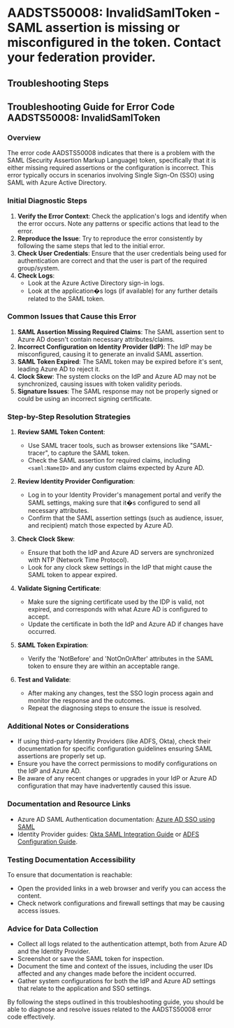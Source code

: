 # AADSTS50008: InvalidSamlToken - SAML assertion is missing or misconfigured in the token. Contact your federation provider.


## Troubleshooting Steps
## Troubleshooting Guide for Error Code AADSTS50008: InvalidSamlToken

### Overview
The error code AADSTS50008 indicates that there is a problem with the SAML (Security Assertion Markup Language) token, specifically that it is either missing required assertions or the configuration is incorrect. This error typically occurs in scenarios involving Single Sign-On (SSO) using SAML with Azure Active Directory.

### Initial Diagnostic Steps
1. **Verify the Error Context**: Check the application's logs and identify when the error occurs. Note any patterns or specific actions that lead to the error.
2. **Reproduce the Issue**: Try to reproduce the error consistently by following the same steps that led to the initial error.
3. **Check User Credentials**: Ensure that the user credentials being used for authentication are correct and that the user is part of the required group/system.
4. **Check Logs**: 
   - Look at the Azure Active Directory sign-in logs.
   - Look at the application�s logs (if available) for any further details related to the SAML token.

### Common Issues that Cause this Error
1. **SAML Assertion Missing Required Claims**: The SAML assertion sent to Azure AD doesn't contain necessary attributes/claims.
2. **Incorrect Configuration on Identity Provider (IdP)**: The IdP may be misconfigured, causing it to generate an invalid SAML assertion.
3. **SAML Token Expired**: The SAML token may be expired before it's sent, leading Azure AD to reject it.
4. **Clock Skew**: The system clocks on the IdP and Azure AD may not be synchronized, causing issues with token validity periods.
5. **Signature Issues**: The SAML response may not be properly signed or could be using an incorrect signing certificate. 

### Step-by-Step Resolution Strategies

1. **Review SAML Token Content**:
   - Use SAML tracer tools, such as browser extensions like "SAML-tracer", to capture the SAML token.
   - Check the SAML assertion for required claims, including `<saml:NameID>` and any custom claims expected by Azure AD.
  
2. **Review Identity Provider Configuration**:
   - Log in to your Identity Provider's management portal and verify the SAML settings, making sure that it�s configured to send all necessary attributes.
   - Confirm that the SAML assertion settings (such as audience, issuer, and recipient) match those expected by Azure AD.

3. **Check Clock Skew**:
   - Ensure that both the IdP and Azure AD servers are synchronized with NTP (Network Time Protocol).
   - Look for any clock skew settings in the IdP that might cause the SAML token to appear expired.

4. **Validate Signing Certificate**:
   - Make sure the signing certificate used by the IDP is valid, not expired, and corresponds with what Azure AD is configured to accept.
   - Update the certificate in both the IdP and Azure AD if changes have occurred.

5. **SAML Token Expiration**:
   - Verify the 'NotBefore' and 'NotOnOrAfter' attributes in the SAML token to ensure they are within an acceptable range.

6. **Test and Validate**:
   - After making any changes, test the SSO login process again and monitor the response and the outcomes.
   - Repeat the diagnosing steps to ensure the issue is resolved.

### Additional Notes or Considerations
- If using third-party Identity Providers (like ADFS, Okta), check their documentation for specific configuration guidelines ensuring SAML assertions are properly set up.
- Ensure you have the correct permissions to modify configurations on the IdP and Azure AD.
- Be aware of any recent changes or upgrades in your IdP or Azure AD configuration that may have inadvertently caused this issue.

### Documentation and Resource Links
- Azure AD SAML Authentication documentation: [Azure AD SSO using SAML](https://docs.microsoft.com/en-us/azure/active-directory/develop/active-directory-saml-protocol)
- Identity Provider guides: [Okta SAML Integration Guide](https://developer.okta.com/docs/guides/saml-2-0-configuration/) or [ADFS Configuration Guide](https://docs.microsoft.com/en-us/windows-server/identity/ad-fs/ad-fs-admin-guide).
  
### Testing Documentation Accessibility
To ensure that documentation is reachable:
- Open the provided links in a web browser and verify you can access the content.
- Check network configurations and firewall settings that may be causing access issues.

### Advice for Data Collection
- Collect all logs related to the authentication attempt, both from Azure AD and the Identity Provider.
- Screenshot or save the SAML token for inspection.
- Document the time and context of the issues, including the user IDs affected and any changes made before the incident occurred.
- Gather system configurations for both the IdP and Azure AD settings that relate to the application and SSO settings. 

By following the steps outlined in this troubleshooting guide, you should be able to diagnose and resolve issues related to the AADSTS50008 error code effectively.